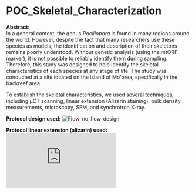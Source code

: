 # POC_Skeletal_Characterization

**Abstract:**  
In a general context, the genus *Pocillopora* is found in many regions around the world. However, despite the fact that many researchers use these species as models, the identification and description of their skeletons remains poorly understood. Without genetic analysis (using the mtORF marker), it is not possible to reliably identify them during sampling. Therefore, this study was designed to help identify the skeletal characteristics of each species at any stage of life. The study was conducted at a site located on the island of Mo'orea, specifically in the backreef area.

To establish the skeletal characteristics, we used several techniques, including µCT scanning, linear extension (Alizarin staining), bulk density measurements, microscopy, SEM, and synchrotron X-ray.

**Protocol design used:** 
![Flow_no_flow_design](https://pierrickharnay.github.io/PierrickHarnay_Notebook/images/Flow_no_flow_design.JPG)   

**Protocol linear extension (alizarin) used:** 
![20240912_Growth_coral_expe.pdf](https://pierrickharnay.github.io/PierrickHarnay_Notebook/images/20240912_Growth_coral_expe.pdf) 


 
